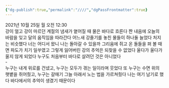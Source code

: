 ```yaml
---
{"dg-publish":true,"permalink":"////","dgPassFrontmatter":true}
---
```


2021년 10월 25일 월 오전 12:30
<br/>
강이 얼고 강이 마르던 계절의 냄새가 옅어질 때 물은 바다로 흐른다 짠 내음에 오늘의 바람을 잊고 달의 움직임을 따라간다 어느새 강줄기를 놓친 물들이 하나둘 늘었다 처지는 비슷했다 너는 어디서 왔니 나는 돌아갈 수 있을까 그리움에 쥐고 온 돌들을 펴 볼 때면 파도가 치기 일쑤였고 그렇게 잃어버린 강의 추억은 되찾을 수 없었다 울다가 울다가 울지 않게 되었다 누구도 처음부터 바다로 살려던 것은 아니었다<br/>
-<br/>
누구는 내게 위로를 건넸고, 누구는 모두가 겪는 일이라며 웃었다 또 누구는 수면 위의 햇볕을 쥐어줬고, 누구는 갈매기 그늘 아래서 노는 법을 가르쳐줬다 나는 여기 남기로 했다 바다에서의 추억이 생겼기 때문이다<br/>
